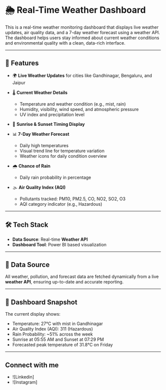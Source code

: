 # 🌦 Real-Time Weather Dashboard

This is a real-time weather monitoring dashboard that displays live weather updates, air quality data, and a 7-day weather forecast using a weather API. The dashboard helps users stay informed about current weather conditions and environmental quality with a clean, data-rich interface.

---

## 📌 Features

* 🌍 **Live Weather Updates** for cities like Gandhinagar, Bengaluru, and Jaipur
* 🌡️ **Current Weather Details**

  * Temperature and weather condition (e.g., mist, rain)
  * Humidity, visibility, wind speed, and atmospheric pressure
  * UV index and precipitation level
* 🌅 **Sunrise & Sunset Timing Display**
* 📊 **7-Day Weather Forecast**

  * Daily high temperatures
  * Visual trend line for temperature variation
  * Weather icons for daily condition overview
* 🌧️ **Chance of Rain**

  * Daily rain probability in percentage
* 🌫️ **Air Quality Index (AQI)**

  * Pollutants tracked: PM10, PM2.5, CO, NO2, SO2, O3
  * AQI category indicator (e.g., Hazardous)

---

## 🛠️ Tech Stack

* **Data Source**: Real-time **Weather API** 
* **Dashboard Tool**: Power BI based visualization

---

## 📡 Data Source

All weather, pollution, and forecast data are fetched dynamically from a live **weather API**, ensuring up-to-date and accurate reporting.

---

## 📸 Dashboard Snapshot

The current display shows:

* Temperature: 27°C with mist in Gandhinagar
* Air Quality Index (AQI): 311 (Hazardous)
* Rain Probability: \~51% across the week
* Sunrise at 05:55 AM and Sunset at 07:29 PM
* Forecasted peak temperature of 31.8°C on Friday

---
## Connect with me
* ![Linkedin]
* ![Instagram]
